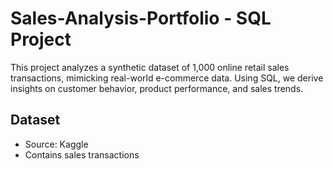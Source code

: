 # Sales-Analysis-Portfolio  - SQL Project
This project analyzes a synthetic dataset of 1,000 online retail sales transactions, mimicking real-world e-commerce data. Using SQL, we derive insights on customer behavior, product performance, and sales trends.
 

## Dataset  
- Source: Kaggle  
- Contains sales transactions
